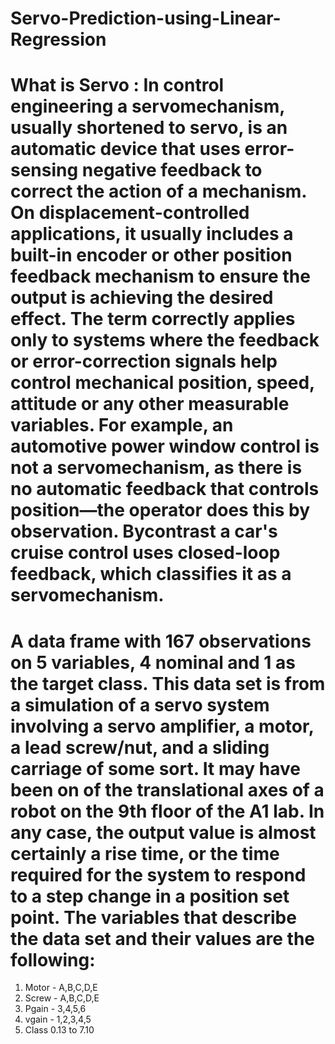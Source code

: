 # Servo-Prediction-using-Linear-Regression
# What is Servo : In control engineering a servomechanism, usually shortened to servo, is an automatic device that uses error-sensing negative feedback to correct the action of a mechanism. On displacement-controlled applications, it usually includes a built-in encoder or other position feedback mechanism to ensure the output is achieving the desired effect. The term correctly applies only to systems where the feedback or error-correction signals help control mechanical position, speed, attitude or any other measurable variables. For example, an automotive power window control is not a servomechanism, as there is no automatic feedback that controls position—the operator does this by observation. Bycontrast a car's cruise control uses closed-loop feedback, which classifies it as a servomechanism.

#  A data frame with 167 observations on 5 variables, 4 nominal and 1 as the target class. This data set is from a simulation of a servo system involving a servo amplifier, a motor, a lead screw/nut, and a sliding carriage of some sort. It may have been on of the translational axes of a robot on the 9th floor of the A1 lab. In any case, the output value is almost certainly a rise time, or the time required for the system to respond to a step change in a position set point. The variables that describe the data set and their values are the following:
1. Motor - A,B,C,D,E
2. Screw - A,B,C,D,E
3. Pgain - 3,4,5,6
4. vgain - 1,2,3,4,5
5. Class 0.13 to 7.10
